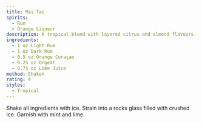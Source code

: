 ```yaml
---
title: Mai Tai
spirits:
  - Rum
  - Orange Liqueur
description: A tropical blend with layered citrus and almond flavours.
ingredients:
  - 1 oz Light Rum
  - 1 oz Dark Rum
  - 0.5 oz Orange Curaçao
  - 0.25 oz Orgeat
  - 0.75 oz Lime Juice
method: Shaken
rating: 4
styles:
  - Tropical
---
```

Shake all ingredients with ice. Strain into a rocks glass filled with crushed ice. Garnish with mint and lime.

